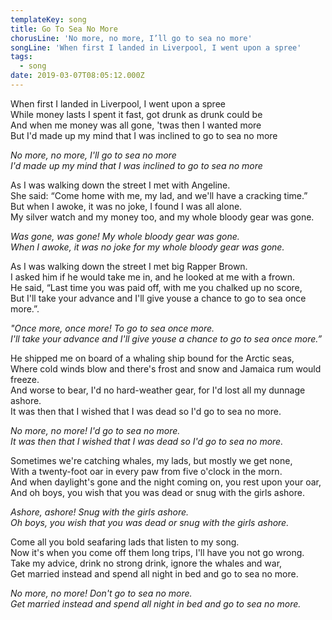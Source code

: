 ```yaml
---
templateKey: song
title: Go To Sea No More
chorusLine: 'No more, no more, I’ll go to sea no more'
songLine: 'When first I landed in Liverpool, I went upon a spree'
tags:
  - song
date: 2019-03-07T08:05:12.000Z
---
```

When first I landed in Liverpool, I went upon a spree\
While money lasts I spent it fast, got drunk as drunk could be\
And when me money was all gone, 'twas then I wanted more\
But I'd made up my mind that I was inclined to go to sea no more

_No more, no more, I'll go to sea no more_\
_I'd made up my mind that I was inclined to go to sea no more_

As I was walking down the street I met with Angeline.\
She said: “Come home with me, my lad, and we'll have a cracking time.”\
But when I awoke, it was no joke, I found I was all alone.\
My silver watch and my money too, and my whole bloody gear was gone.

_Was gone, was gone! My whole bloody gear was gone._\
_When I awoke, it was no joke for my whole bloody gear was gone._

As I was walking down the street I met big Rapper Brown.\
I asked him if he would take me in, and he looked at me with a frown.\
He said, “Last time you was paid off, with me you chalked up no score,\
But I'll take your advance and I'll give youse a chance to go to sea once more.”.

_"Once more, once more! To go to sea once more._\
_I'll take your advance and I'll give youse a chance to go to sea once more.”_

He shipped me on board of a whaling ship bound for the Arctic seas,\
Where cold winds blow and there's frost and snow and Jamaica rum would freeze.\
And worse to bear, I'd no hard-weather gear, for I'd lost all my dunnage ashore.\
It was then that I wished that I was dead so I'd go to sea no more.

_No more, no more! I'd go to sea no more._\
_It was then that I wished that I was dead so I'd go to sea no more._

Sometimes we're catching whales, my lads, but mostly we get none,\
With a twenty-foot oar in every paw from five o'clock in the morn.\
And when daylight's gone and the night coming on, you rest upon your oar,\
And oh boys, you wish that you was dead or snug with the girls ashore.

_Ashore, ashore! Snug with the girls ashore._\
_Oh boys, you wish that you was dead or snug with the girls ashore._

Come all you bold seafaring lads that listen to my song.\
Now it's when you come off them long trips, I'll have you not go wrong.\
Take my advice, drink no strong drink, ignore the whales and war,\
Get married instead and spend all night in bed and go to sea no more.

_No more, no more! Don't go to sea no more._\
_Get married instead and spend all night in bed and go to sea no more._
